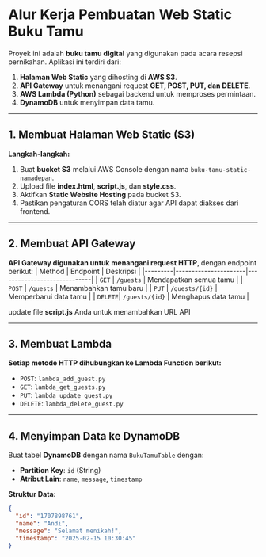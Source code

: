 # Alur Kerja Pembuatan Web Static Buku Tamu

Proyek ini adalah **buku tamu digital** yang digunakan pada acara resepsi pernikahan. Aplikasi ini terdiri dari:
1. **Halaman Web Static** yang dihosting di **AWS S3**.
2. **API Gateway** untuk menangani request **GET, POST, PUT, dan DELETE**.
3. **AWS Lambda (Python)** sebagai backend untuk memproses permintaan.
4. **DynamoDB** untuk menyimpan data tamu.

---

## **1. Membuat Halaman Web Static (S3)**
**Langkah-langkah:**
1. Buat **bucket S3** melalui AWS Console dengan nama `buku-tamu-static-namadepan`.
2. Upload file **index.html**, **script.js**, dan **style.css**.
3. Aktifkan **Static Website Hosting** pada bucket S3.
4. Pastikan pengaturan CORS telah diatur agar API dapat diakses dari frontend.

---
## **2. Membuat API Gateway**
**API Gateway digunakan untuk menangani request HTTP**, dengan endpoint berikut:
| Method  | Endpoint             | Deskripsi                   |
|---------|----------------------|-----------------------------|
| `GET`   | `/guests`            | Mendapatkan semua tamu      |
| `POST`  | `/guests`            | Menambahkan tamu baru       |
| `PUT`   | `/guests/{id}`       | Memperbarui data tamu       |
| `DELETE`| `/guests/{id}`       | Menghapus data tamu         |

update file **script.js** Anda untuk menambahkan URL API

---

## **3. Membuat Lambda**
**Setiap metode HTTP dihubungkan ke Lambda Function berikut:**
- `POST`: `lambda_add_guest.py`
- `GET`: `lambda_get_guests.py`
- `PUT`: `lambda_update_guest.py`
- `DELETE`: `lambda_delete_guest.py`

---

## **4. Menyimpan Data ke DynamoDB**
Buat tabel **DynamoDB** dengan nama `BukuTamuTable` dengan:
- **Partition Key**: `id` (String)
- **Atribut Lain**: `name`, `message`, `timestamp`

**Struktur Data:**
```json
{
  "id": "1707898761",
  "name": "Andi",
  "message": "Selamat menikah!",
  "timestamp": "2025-02-15 10:30:45"
}
